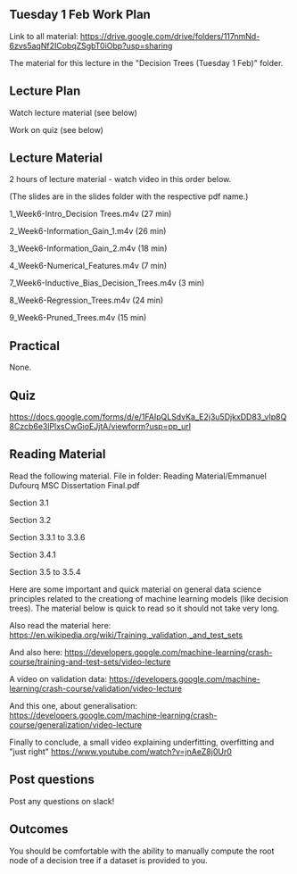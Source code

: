 Tuesday 1 Feb Work Plan
----------------

Link to all material: https://drive.google.com/drive/folders/117nmNd-6zvs5aqNf2ICobqZSgbT0iObp?usp=sharing

The material for this lecture in the "Decision Trees (Tuesday 1 Feb)" folder.

Lecture Plan
------------

Watch lecture material (see below) 

Work on quiz (see below)

Lecture Material
----------------
2 hours of lecture material - watch video in this order below.

(The slides are in the slides folder with the respective pdf name.)

1_Week6-Intro_Decision Trees.m4v (27 min)

2_Week6-Information_Gain_1.m4v (26 min)

3_Week6-Information_Gain_2.m4v (18 min)

4_Week6-Numerical_Features.m4v (7 min)

7_Week6-Inductive_Bias_Decision_Trees.m4v (3 min)

8_Week6-Regression_Trees.m4v (24 min)

9_Week6-Pruned_Trees.m4v (15 min)

Practical
---------

None.

Quiz
----

https://docs.google.com/forms/d/e/1FAIpQLSdvKa_E2j3u5DjkxDD83_vIp8Q8Czcb6e3lPlxsCwGioEJjtA/viewform?usp=pp_url

Reading Material
-----------------
Read the following material. File in folder: Reading Material/Emmanuel Dufourq MSC Dissertation Final.pdf

Section 3.1

Section 3.2

Section 3.3.1 to 3.3.6

Section 3.4.1

Section 3.5 to 3.5.4

Here are some important and quick material on general data science principles related to the creationg of machine learning models (like decision trees). 
The material below is quick to read so it should not take very long.

Also read the material here: https://en.wikipedia.org/wiki/Training,_validation,_and_test_sets

And also here: https://developers.google.com/machine-learning/crash-course/training-and-test-sets/video-lecture

A video on validation data: https://developers.google.com/machine-learning/crash-course/validation/video-lecture

And this one, about generalisation: https://developers.google.com/machine-learning/crash-course/generalization/video-lecture

Finally to conclude, a small video explaining underfitting, overfitting and "just right" https://www.youtube.com/watch?v=jnAeZ8j0Ur0

Post questions
--------------
Post any questions on slack! 

Outcomes
---------
You should be comfortable with the ability to manually compute the root node of a decision tree if a dataset is provided to you.
